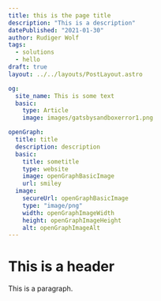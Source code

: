 ```yaml
---
title: this is the page title
description: "This is a description"
datePublished: "2021-01-30"
author: Rudiger Wolf
tags:
  - solutions
  - hello
draft: true
layout: ../../layouts/PostLayout.astro

og:
  site_name: This is some text
  basic:
    type: Article
    image: images/gatsbysandboxerror1.png

openGraph:
  title: title
  description: description
  basic:
    title: sometitle
    type: website
    image: openGraphBasicImage
    url: smiley
  image:
    secureUrl: openGraphBasicImage
    type: "image/png"
    width: openGraphImageWidth
    height: openGraphImageHeight
    alt: openGraphImageAlt
---
```


# This is a header

This is a paragraph.
